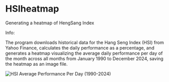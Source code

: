 # HSIheatmap

Generating a heatmap of HengSang Index

Info:

The program downloads historical data for the Hang Seng Index (HSI) from Yahoo Finance, calculates the daily performance as a percentage, and generates a heatmap visualizing the average daily performance per day of the month across all months from January 1990 to December 2024, saving the heatmap as an image file.



![HSI Average Performance Per Day (1990-2024)](https://github.com/user-attachments/assets/3843c3d7-8a9b-4797-a93f-adffa8435546)

